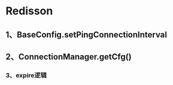 
# Redisson

## 1、BaseConfig.setPingConnectionInterval

## 2、ConnectionManager.getCfg()

### 3、expire逻辑
